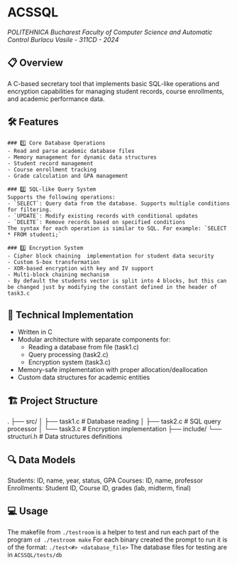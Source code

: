 # ACSSQL
*POLITEHNICA Bucharest*
*Faculty of Computer Science and Automatic Control*
*Burlacu Vasile - 311CD - 2024*

## 📋 Overview
A C-based secretary tool that implements basic SQL-like operations and encryption capabilities for managing student records, course enrollments, and academic performance data.

## 🛠️ Features

	### 1️⃣ Core Database Operations
	- Read and parse academic database files
	- Memory management for dynamic data structures
	- Student record management
	- Course enrollment tracking
	- Grade calculation and GPA management

	### 2️⃣ SQL-like Query System
	Supports the following operations:
	- `SELECT`: Query data from the database. Supports multiple conditions for filtering.
	- `UPDATE`: Modify existing records with conditional updates
	- `DELETE`: Remove records based on specified conditions
	The syntax for each operation is similar to SQL. For example: `SELECT * FROM studenti;`

	### 3️⃣ Encryption System
	- Cipher block chaining  implementation for student data security
	- Custom S-box transformation
	- XOR-based encryption with key and IV support
	- Multi-block chaining mechanism
	- By default the students vector is split into 4 blocks, but this can be changed just by modifying the constant defined in the header of task3.c

## 🔧 Technical Implementation
- Written in C
- Modular architecture with separate components for:
  - Reading a database from file (task1.c)
  - Query processing (task2.c)
  - Encryption system (task3.c)
- Memory-safe implementation with proper allocation/deallocation
- Custom data structures for academic entities

## 🏗️ Project Structure
.
├── src/
│   ├── task1.c    # Database reading
│   ├── task2.c    # SQL query processor
│   └── task3.c    # Encryption implementation
├── include/
    └── structuri.h # Data structures definitions
## 🔍 Data Models
Students: ID, name, year, status, GPA
Courses: ID, name, professor
Enrollments: Student ID, Course ID, grades (lab, midterm, final)

## 💻 Usage
The makefile from `./testroom` is a helper to test and run each part of the program
`cd ./testroom
make`
For each binary created the prompt to run it is of the format: `./test<#> <database_file>`
The database files for testing are in `ACSSQL/tests/db`
